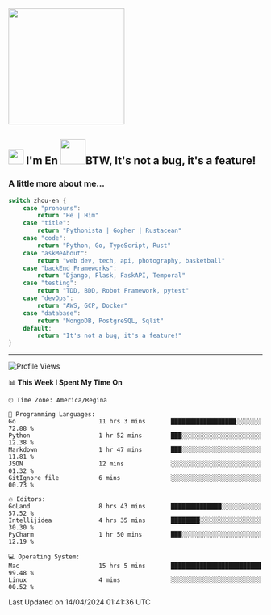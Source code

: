 <img align='center' src="https://media.giphy.com/media/GP1TJJSV4Ys1r64q2A/giphy.gif" width="230">

<h2><img src="https://emojis.slackmojis.com/emojis/images/1531849430/4246/blob-sunglasses.gif?1531849430" width="30"/> I'm En <img src="https://media.giphy.com/media/12oufCB0MyZ1Go/giphy.gif" width="50">BTW, It's not a bug, it's a feature!</h2>


<!-- <img align='right' src="https://media.giphy.com/media/M9gbBd9nbDrOTu1Mqx/giphy.gif" width="230"> -->


### A little more about me... 
<!--
```javascript
const zhou-en = {
    pronouns: "He" | "Him",
    title: "Pythonista" | "Gopher" | "Rustacean",
    code: ["Python", "Go", "Rust", "TypeScript"],
    askMeAbout: ["web dev", "tech", "app dev", "photography"],
    technologies: {
        backEnd: {
            python: ["Django", "Flask", "FaskAPI"],
            go: []
        },
        scraping: ["selenium", "scrapy", "spider"],
        testing: ["Robot Framework"],
        devOps: ["AWS", "Docker", "GCP", "Nginx"],
        databases: ["mongo", "postgresql", "sqlite"],
        misc: ["Firebase", "Heroku"]
    },
    architecture: ["Event Driven Architecture", "Microservices"],
    currentFocus: ["Temporal", "Rust"],
    funFact: "It's not a bug, it's a feature!"
};
```
  -->

```go
switch zhou-en {
    case "pronouns":
        return "He | Him"
    case "title":
        return "Pythonista | Gopher | Rustacean"
    case "code":
        return "Python, Go, TypeScript, Rust"
    case "askMeAbout":
        return "web dev, tech, api, photography, basketball"
    case "backEnd Frameworks":
        return "Django, Flask, FaskAPI, Temporal"
    case "testing":
        return "TDD, BDD, Robot Framework, pytest"
    case "devOps":
        return "AWS, GCP, Docker"
    case "database":
        return "MongoDB, PostgreSQL, Sqlit"
    default:
        return "It's not a bug, it's a feature!"
}
```




---
<!--START_SECTION:waka-->
![Profile Views](http://img.shields.io/badge/Profile%20Views-0-blue)

📊 **This Week I Spent My Time On** 

```text
🕑︎ Time Zone: America/Regina

💬 Programming Languages: 
Go                       11 hrs 3 mins       ██████████████████░░░░░░░   72.88 % 
Python                   1 hr 52 mins        ███░░░░░░░░░░░░░░░░░░░░░░   12.38 % 
Markdown                 1 hr 47 mins        ███░░░░░░░░░░░░░░░░░░░░░░   11.81 % 
JSON                     12 mins             ░░░░░░░░░░░░░░░░░░░░░░░░░   01.32 % 
GitIgnore file           6 mins              ░░░░░░░░░░░░░░░░░░░░░░░░░   00.73 % 

🔥 Editors: 
GoLand                   8 hrs 43 mins       ██████████████░░░░░░░░░░░   57.52 % 
Intellijidea             4 hrs 35 mins       ████████░░░░░░░░░░░░░░░░░   30.30 % 
PyCharm                  1 hr 50 mins        ███░░░░░░░░░░░░░░░░░░░░░░   12.19 % 

💻 Operating System: 
Mac                      15 hrs 5 mins       █████████████████████████   99.48 % 
Linux                    4 mins              ░░░░░░░░░░░░░░░░░░░░░░░░░   00.52 % 
```


 Last Updated on 14/04/2024 01:41:36 UTC
<!--END_SECTION:waka-->
